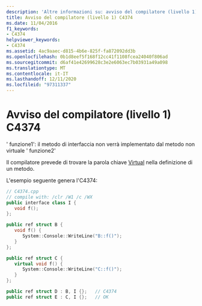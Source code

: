 ```yaml
---
description: 'Altre informazioni su: avviso del compilatore (livello 1) C4374'
title: Avviso del compilatore (livello 1) C4374
ms.date: 11/04/2016
f1_keywords:
- C4374
helpviewer_keywords:
- C4374
ms.assetid: 4ac9aaec-d815-4b6e-825f-fa872092dd3b
ms.openlocfilehash: 0b1d8eef5f168f12cc41f1108fcea24040f806ad
ms.sourcegitcommit: d6af41e42699628c3e2e6063ec7b03931a49a098
ms.translationtype: MT
ms.contentlocale: it-IT
ms.lasthandoff: 12/11/2020
ms.locfileid: "97311337"
---
```

# <a name="compiler-warning-level-1-c4374"></a>Avviso del compilatore (livello 1) C4374

' funzione1': il metodo di interfaccia non verrà implementato dal metodo non virtuale ' funzione2'

Il compilatore prevede di trovare la parola chiave [Virtual](../../cpp/virtual-specifier.md) nella definizione di un metodo.

L'esempio seguente genera l'C4374:

```cpp
// C4374.cpp
// compile with: /clr /W1 /c /WX
public interface class I {
   void f();
};

public ref struct B {
   void f() {
      System::Console::WriteLine("B::f()");
   }
};

public ref struct C {
   virtual void f() {
      System::Console::WriteLine("C::f()");
   }
};

public ref struct D : B, I {};   // C4374
public ref struct E : C, I {};   // OK
```

